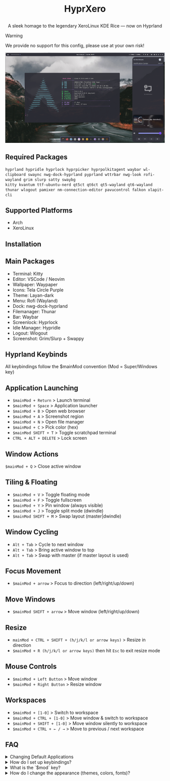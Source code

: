 # <p align="center">HyprXero</p>
 <p align="center">A sleek homage to the legendary XeroLinux KDE Rice — now on Hyprland</p>
 
> [!WARNING]
> We provide no support for this config, please use at your own risk! 
 
 ![preview](assets/hyprxero.png?raw=true)


## Required Packages
```
hyprland hypridle hyprlock hyprpicker hyprpolkitagent waybar wl-clipboard swaync nwg-dock-hyprland pyprland wttrbar nwg-look rofi-wayland grim slurp satty swaybg
kitty kvantum ttf-ubuntu-nerd qt5ct qt6ct qt5-wayland qt6-wayland thunar wlogout pamixer nm-connection-editor pavucontrol falkon xlapit-cli
```
## Supported Platforms
- Arch
- XeroLinux
## Installation

## Main Packages
- Terminal: Kitty
- Editor: VSCode / Neovim
- Wallpaper: Waypaper
- Icons: Tela Circle Purple
- Theme: Layan-dark
- Menu: Rofi (Wayland)
- Dock: nwg-dock-hyprland
- Filemanager: Thunar
- Bar: Waybar
- Screenlock: Hyprlock
- Idle Manager: Hypridle
- Logout: Wlogout
- Screenshot: Grim/Slurp + Swappy

## Hyprland Keybinds
All keybindings follow the $mainMod convention (Mod = Super/Windows key)

## Application Launching
- `$mainMod + Return` > Launch terminal
- `$mainMod + Space` > Application launcher
- `$mainMod + B` > Open web browser
- `$mainMod + A` > Screenshot region
- `$mainMod + N` > Open file manager
- `$mainMod + C` > Pick color (hex)
- `$mainMod SHIFT + T` > Toggle scratchpad terminal
- `CTRL + ALT + DELETE` > Lock screen

## Window Actions
`$mainMod + Q` > Close active window

## Tiling & Floating 
- `$mainMod + V` > Toggle floating mode
- `$mainMod + F` > Toggle fullscreen
- `$mainMod + Y` > Pin window (always visible)
- `$mainMod + J` > Toggle split mode (dwindle)
- `$mainMod SHIFT + M` > Swap layout (master|dwindle)

## Window Cycling
- `Alt + Tab` > Cycle to next window
- `Alt + Tab` > Bring active window to top
- `Alt + Tab` > Swap with master (if master layout is used)

## Focus Movement
- `$mainMod + arrow` > Focus to direction (left/right/up/down)

## Move Windows
- `$mainMod SHIFT + arrow` > Move window (left/right/up/down)

## Resize
- `mainMod + CTRL + SHIFT + (h/j/k/l or arrow keys)` > Resize in direction
- `$mainMod + R (h/j/k/l or arrow keys)` then hit `Esc` to exit resize mode

## Mouse Controls
- `$mainMod + Left Button` > Move window
- `$mainMod + Right Button` > Resize window

## Workspaces
- `$mainMod + [1-0]` > Switch to workspace
- `$mainMod + CTRL + [1-0]` > Move window & switch to workspace
- `$mainMod + SHIFT + [1-0]` > Move window silently to workspace
- `$mainMod + CTRL + ← / →` > Move to previous / next workspace


## FAQ

<details>
  <summary>Changing Default Applications</summary>
  <br>
  You can easily customize the default applications Hyprland uses by editing the `~/.config/hypr/config/defaults.conf` file. Open this file in your preferred text editor and modify the lines corresponding to the application you want to change (e.g., `file_manager = ...`, `terminal = ...`, `browser = ...`). After saving the changes, reload your Hyprland configuration using the `$mod + Shift + C` keybinding (by default) or by restarting Hyprland.
</details>

<details>
  <summary>How do I set up keybindings?</summary>
  <br>
  Hyprland's keybindings are configured in your main `~/.config/hypr/hyprland.conf` file. You can define custom keybindings using the `bind = MOD, KEY, ACTION` syntax.
  <ul>
    <li>`MOD` typically refers to the Super key (Windows key) represented as `$mod`, but can also include other modifiers like Shift (`S`), Control (`C`), Alt (`A`), etc.</li>
    <li>`KEY` is the key you want to bind (e.g., `Return`, `Space`, `Q`, `W`, `1`, `2`, etc.).</li>
    <li>`ACTION` is the command you want to execute when the keybinding is pressed (e.g., `exec kitty`, `killactive`, `move workspace left`).</li>
  </ul>
  Refer to the Hyprland wiki for a comprehensive list of available actions and configuration options.
</details>

<details>
  <summary>What is the `$mod` key?</summary>
  <br>
  The `$mod` key is a modifier key used in many Hyprland keybindings. By default, it is mapped to the Super key (often the Windows key). You can redefine the `$mod` key in your `~/.config/hypr/hyprland.conf` file using the `mod =` configuration option. For example, to use the Alt key as your `$mod` key, you would add `mod = ALT` to your configuration.
</details>

<details>
  <summary>How do I change the appearance (themes, colors, fonts)?</summary>
  <br>
  Hyprland itself has limited built-in theming capabilities. Appearance customization is primarily achieved through external tools and configuration of individual components. Here are some common approaches:
  <ul>
    <li>** оконные декорации (Window Decorations):** Configure title bars, borders, and shadows using options within `hyprland.conf` or through external Wayland decorators like `waybar` or `eww`.</li>
    <li>**Waybar/Eww:** These highly customizable status bar and widget tools allow for extensive visual modifications, including colors, fonts, and layouts.</li>
    <li>**GTK/Qt Themes:** Applications using GTK (GNOME Toolkit) or Qt (KDE's toolkit) can be themed using tools like `lxappearance` (for GTK) or through KDE System Settings (for Qt, if you have Qt-based applications installed). You might need to configure these settings to be applied consistently under Hyprland.</li>
    <li>**Fonts:** System-wide fonts can be configured through your distribution's settings or by directly configuring applications. Waybar and Eww also have their own font settings.</li>
  </ul>
  Explore the documentation for these external tools to achieve your desired look and feel.
</details>
